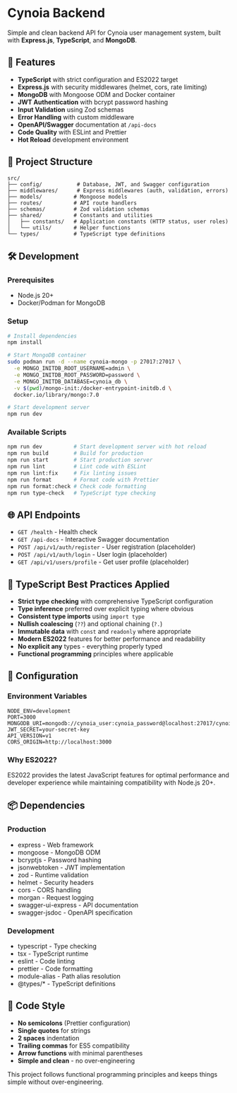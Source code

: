 # Cynoia Backend

Simple and clean backend API for Cynoia user management system, built with **Express.js**, **TypeScript**, and **MongoDB**.

## 🚀 Features

- **TypeScript** with strict configuration and ES2022 target
- **Express.js** with security middlewares (helmet, cors, rate limiting)
- **MongoDB** with Mongoose ODM and Docker container
- **JWT Authentication** with bcrypt password hashing
- **Input Validation** using Zod schemas
- **Error Handling** with custom middleware
- **OpenAPI/Swagger** documentation at `/api-docs`
- **Code Quality** with ESLint and Prettier
- **Hot Reload** development environment

## 📁 Project Structure

```
src/
├── config/           # Database, JWT, and Swagger configuration
├── middlewares/      # Express middlewares (auth, validation, errors)
├── models/          # Mongoose models
├── routes/          # API route handlers
├── schemas/         # Zod validation schemas
├── shared/          # Constants and utilities
│   ├── constants/   # Application constants (HTTP status, user roles)
│   └── utils/       # Helper functions
└── types/           # TypeScript type definitions
```

## 🛠️ Development

### Prerequisites
- Node.js 20+
- Docker/Podman for MongoDB

### Setup
```bash
# Install dependencies
npm install

# Start MongoDB container
sudo podman run -d --name cynoia-mongo -p 27017:27017 \
  -e MONGO_INITDB_ROOT_USERNAME=admin \
  -e MONGO_INITDB_ROOT_PASSWORD=password \
  -e MONGO_INITDB_DATABASE=cynoia_db \
  -v $(pwd)/mongo-init:/docker-entrypoint-initdb.d \
  docker.io/library/mongo:7.0

# Start development server
npm run dev
```

### Available Scripts
```bash
npm run dev          # Start development server with hot reload
npm run build        # Build for production
npm run start        # Start production server
npm run lint         # Lint code with ESLint
npm run lint:fix     # Fix linting issues
npm run format       # Format code with Prettier
npm run format:check # Check code formatting
npm run type-check   # TypeScript type checking
```

## 🌐 API Endpoints

- `GET /health` - Health check
- `GET /api-docs` - Interactive Swagger documentation
- `POST /api/v1/auth/register` - User registration (placeholder)
- `POST /api/v1/auth/login` - User login (placeholder)
- `GET /api/v1/users/profile` - Get user profile (placeholder)

## 🎯 TypeScript Best Practices Applied

- **Strict type checking** with comprehensive TypeScript configuration
- **Type inference** preferred over explicit typing where obvious
- **Consistent type imports** using `import type`
- **Nullish coalescing** (`??`) and optional chaining (`?.`)
- **Immutable data** with `const` and `readonly` where appropriate
- **Modern ES2022** features for better performance and readability
- **No explicit any** types - everything properly typed
- **Functional programming** principles where applicable

## 🔧 Configuration

### Environment Variables
```env
NODE_ENV=development
PORT=3000
MONGODB_URI=mongodb://cynoia_user:cynoia_password@localhost:27017/cynoia_db
JWT_SECRET=your-secret-key
API_VERSION=v1
CORS_ORIGIN=http://localhost:3000
```

### Why ES2022?
ES2022 provides the latest JavaScript features for optimal performance and developer experience while maintaining compatibility with Node.js 20+.

## 📦 Dependencies

### Production
- express - Web framework
- mongoose - MongoDB ODM
- bcryptjs - Password hashing
- jsonwebtoken - JWT implementation
- zod - Runtime validation
- helmet - Security headers
- cors - CORS handling
- morgan - Request logging
- swagger-ui-express - API documentation
- swagger-jsdoc - OpenAPI specification

### Development
- typescript - Type checking
- tsx - TypeScript runtime
- eslint - Code linting
- prettier - Code formatting
- module-alias - Path alias resolution
- @types/* - TypeScript definitions

## 🎨 Code Style

- **No semicolons** (Prettier configuration)
- **Single quotes** for strings
- **2 spaces** indentation
- **Trailing commas** for ES5 compatibility
- **Arrow functions** with minimal parentheses
- **Simple and clean** - no over-engineering

This project follows functional programming principles and keeps things simple without over-engineering.

